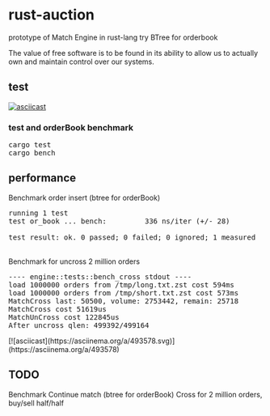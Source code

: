 # rust-auction
prototype of Match Engine in rust-lang
try BTree for orderbook

The value of free software is to be found in its ability to allow us to actually own and maintain control over our systems.

## test

[![asciicast](https://asciinema.org/a/491201.svg)](https://asciinema.org/a/491201)

### test and orderBook benchmark
<pre>
cargo test
cargo bench
</pre>

## performance

Benchmark order insert (btree for orderBook)
<pre>
running 1 test
test or_book ... bench:         336 ns/iter (+/- 28)

test result: ok. 0 passed; 0 failed; 0 ignored; 1 measured
</pre>
<br/>
Benchmark for uncross 2 million orders
<pre>
---- engine::tests::bench_cross stdout ----
load 1000000 orders from /tmp/long.txt.zst cost 594ms
load 1000000 orders from /tmp/short.txt.zst cost 573ms
MatchCross last: 50500, volume: 2753442, remain: 25718
MatchCross cost 51619us
MatchUnCross cost 122845us
After uncross qlen: 499392/499164
</pre>
[![asciicast](https://asciinema.org/a/493578.svg)](https://asciinema.org/a/493578)

## TODO
Benchmark Continue match (btree for orderBook)
Cross for 2 million orders, buy/sell half/half
